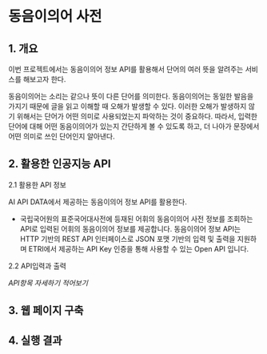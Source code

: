 # 동음이의어 사전

## 1. 개요
이번 프로젝트에서는 동음이의어 정보 API를 활용해서 단어의 여러 뜻을 알려주는 서비스를 해보고자 한다.

동음이의어는 소리는 같으나 뜻이 다른 단어를 의미한다.
동음이의어는 동일한 발음을 가지기 때문에 글을 읽고 이해할 때 오해가 발생할 수 있다.
이러한 오해가 발생하지 않기 위해서는 단어가 어떤 의미로 사용되었는지 파악하는 것이 중요하다.
따라서, 입력한 단어에 대해 어떤 동음이의어가 있는지 간단하게 볼 수 있도록 하고,
더 나아가 문장에서 어떤 의미로 쓰인 단어인지 알아낸다.


## 2. 활용한 인공지능 API
2.1 활용한 API 정보

AI API DATA에서 제공하는 동음이의어 정보 API를 활용한다.
- 국립국어원의 표준국어대사전에 등재된 어휘의 동음이의어 사전 정보를 조회하는 API로 입력된 어휘의 동음이의어 정보를 제공합니다. 
동음이의어 정보 API는 HTTP 기반의 REST API 인터페이스로 JSON 포맷 기반의 입력 및 출력을 지원하며
ETRI에서 제공하는 API Key 인증을 통해 사용할 수 있는 Open API 입니다.


2.2 API입력과 출력

_API항목 자세하기 적어보기_

## 3. 웹 페이지 구축

## 4. 실행 결과
